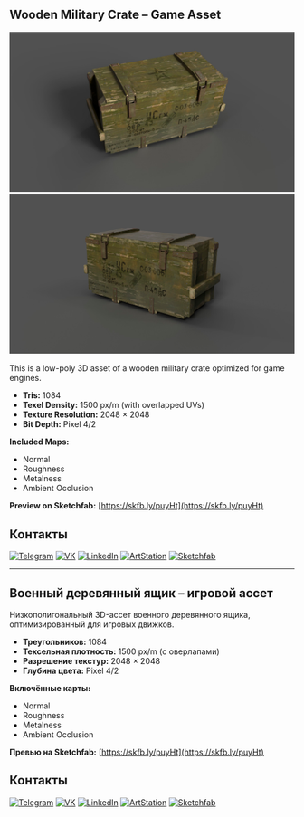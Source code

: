 ## Wooden Military Crate – Game Asset

![Project Preview](https://github.com/RgAnna/wooden_military_crate/blob/main/Renders/Render_box1.png)  
![Project Preview](https://github.com/RgAnna/wooden_military_crate/blob/main/Renders/Render_box2.png)

This is a low-poly 3D asset of a wooden military crate optimized for game engines.

- **Tris:** 1084  
- **Texel Density:** 1500 px/m (with overlapped UVs)  
- **Texture Resolution:** 2048 × 2048  
- **Bit Depth:** Pixel 4/2  

**Included Maps:**  
- Normal  
- Roughness  
- Metalness  
- Ambient Occlusion  


__Preview on Sketchfab:__ [https://skfb.ly/puyHt](https://skfb.ly/puyHt)  

## Контакты

[![Telegram](https://img.shields.io/badge/-Telegram-2CA5E0?style=flat&logo=telegram&logoColor=white)](https://t.me/RgAnna_Art)
[![VK](https://img.shields.io/badge/-VK-4C75A3?style=flat&logo=vk&logoColor=white)](https://vk.com/rganna_art)
[![LinkedIn](https://img.shields.io/badge/-LinkedIn-0077B5?style=flat&logo=linkedin&logoColor=white)](https://www.linkedin.com/in/anna-rogova-487090370/)
[![ArtStation](https://img.shields.io/badge/-ArtStation-13AFF0?style=flat&logo=artstation&logoColor=white)](https://www.artstation.com/rganna)
[![Sketchfab](https://img.shields.io/badge/-Sketchfab-000000?style=flat&logo=sketchfab&logoColor=white)](https://sketchfab.com/RgAnna)


___

## Военный деревянный ящик – игровой ассет

Низкополигональный 3D-ассет военного деревянного ящика, оптимизированный для игровых движков.

- **Треугольников:** 1084  
- **Тексельная плотность:** 1500 px/m (с оверлапами)  
- **Разрешение текстур:** 2048 × 2048  
- **Глубина цвета:** Pixel 4/2  

**Включённые карты:**  
- Normal  
- Roughness  
- Metalness  
- Ambient Occlusion  


__Превью на Sketchfab:__ [https://skfb.ly/puyHt](https://skfb.ly/puyHt)  

## Контакты

[![Telegram](https://img.shields.io/badge/-Telegram-2CA5E0?style=flat&logo=telegram&logoColor=white)](https://t.me/RgAnna_Art)
[![VK](https://img.shields.io/badge/-VK-4C75A3?style=flat&logo=vk&logoColor=white)](https://vk.com/rganna_art)
[![LinkedIn](https://img.shields.io/badge/-LinkedIn-0077B5?style=flat&logo=linkedin&logoColor=white)](https://www.linkedin.com/in/anna-rogova-487090370/)
[![ArtStation](https://img.shields.io/badge/-ArtStation-13AFF0?style=flat&logo=artstation&logoColor=white)](https://www.artstation.com/rganna)
[![Sketchfab](https://img.shields.io/badge/-Sketchfab-000000?style=flat&logo=sketchfab&logoColor=white)](https://sketchfab.com/RgAnna)

